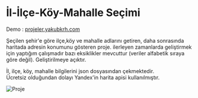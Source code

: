 # İl-İlçe-Köy-Mahalle Seçimi

Demo : [projeler.yakubkrh.com](https://proje.yakubkrh.com)

Şeçilen şehir'e göre ilçe,köy ve mahalle adlarını getiren, daha sonrasında haritada adresin konumunu gösteren proje. ilerleyen zamanlarda geliştirmek için yaptığım çalışmadır bazı eksiklikler mevcuttur (veriler alfabetik sıraya göre değil). Geliştirilmeye açıktır.

İl, ilçe, köy, mahalle bilgilerini json dosyasından çekmektedir.             
Ücretsiz olduğundan dolayı Yandex'in harita apisi kullanılmıştır.

![Proje](https://www.yakubkrh.com/proje.jpg) 
